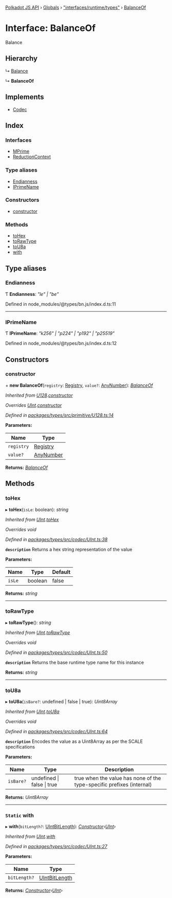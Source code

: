 [Polkadot JS API](../README.md) › [Globals](../globals.md) › ["interfaces/runtime/types"](../modules/_interfaces_runtime_types_.md) › [BalanceOf](_interfaces_runtime_types_.balanceof.md)

# Interface: BalanceOf

Balance

## Hierarchy

  ↳ [Balance](_interfaces_runtime_types_.balance.md)

  ↳ **BalanceOf**

## Implements

* [Codec](_types_.codec.md)

## Index

### Interfaces

* [MPrime](_interfaces_runtime_types_.balanceof.mprime.md)
* [ReductionContext](_interfaces_runtime_types_.balanceof.reductioncontext.md)

### Type aliases

* [Endianness](_interfaces_runtime_types_.balanceof.md#endianness)
* [IPrimeName](_interfaces_runtime_types_.balanceof.md#iprimename)

### Constructors

* [constructor](_interfaces_runtime_types_.balanceof.md#constructor)

### Methods

* [toHex](_interfaces_runtime_types_.balanceof.md#tohex)
* [toRawType](_interfaces_runtime_types_.balanceof.md#torawtype)
* [toU8a](_interfaces_runtime_types_.balanceof.md#tou8a)
* [with](_interfaces_runtime_types_.balanceof.md#static-with)

## Type aliases

###  Endianness

Ƭ **Endianness**: *"le" | "be"*

Defined in node_modules/@types/bn.js/index.d.ts:11

___

###  IPrimeName

Ƭ **IPrimeName**: *"k256" | "p224" | "p192" | "p25519"*

Defined in node_modules/@types/bn.js/index.d.ts:12

## Constructors

###  constructor

\+ **new BalanceOf**(`registry`: [Registry](_types_.registry.md), `value?`: [AnyNumber](../modules/_types_.md#anynumber)): *[BalanceOf](_interfaces_runtime_types_.balanceof.md)*

*Inherited from [U128](../classes/_primitive_u128_.u128.md).[constructor](../classes/_primitive_u128_.u128.md#constructor)*

*Overrides [UInt](../classes/_codec_uint_.uint.md).[constructor](../classes/_codec_uint_.uint.md#constructor)*

*Defined in [packages/types/src/primitive/U128.ts:14](https://github.com/polkadot-js/api/blob/7ed1857589/packages/types/src/primitive/U128.ts#L14)*

**Parameters:**

Name | Type |
------ | ------ |
`registry` | [Registry](_types_.registry.md) |
`value?` | [AnyNumber](../modules/_types_.md#anynumber) |

**Returns:** *[BalanceOf](_interfaces_runtime_types_.balanceof.md)*

## Methods

###  toHex

▸ **toHex**(`isLe`: boolean): *string*

*Inherited from [UInt](../classes/_codec_uint_.uint.md).[toHex](../classes/_codec_uint_.uint.md#tohex)*

*Overrides void*

*Defined in [packages/types/src/codec/UInt.ts:38](https://github.com/polkadot-js/api/blob/7ed1857589/packages/types/src/codec/UInt.ts#L38)*

**`description`** Returns a hex string representation of the value

**Parameters:**

Name | Type | Default |
------ | ------ | ------ |
`isLe` | boolean | false |

**Returns:** *string*

___

###  toRawType

▸ **toRawType**(): *string*

*Inherited from [UInt](../classes/_codec_uint_.uint.md).[toRawType](../classes/_codec_uint_.uint.md#torawtype)*

*Overrides void*

*Defined in [packages/types/src/codec/UInt.ts:50](https://github.com/polkadot-js/api/blob/7ed1857589/packages/types/src/codec/UInt.ts#L50)*

**`description`** Returns the base runtime type name for this instance

**Returns:** *string*

___

###  toU8a

▸ **toU8a**(`isBare?`: undefined | false | true): *Uint8Array*

*Inherited from [UInt](../classes/_codec_uint_.uint.md).[toU8a](../classes/_codec_uint_.uint.md#tou8a)*

*Overrides void*

*Defined in [packages/types/src/codec/UInt.ts:64](https://github.com/polkadot-js/api/blob/7ed1857589/packages/types/src/codec/UInt.ts#L64)*

**`description`** Encodes the value as a Uint8Array as per the SCALE specifications

**Parameters:**

Name | Type | Description |
------ | ------ | ------ |
`isBare?` | undefined &#124; false &#124; true | true when the value has none of the type-specific prefixes (internal)  |

**Returns:** *Uint8Array*

___

### `Static` with

▸ **with**(`bitLength?`: [UIntBitLength](../modules/_codec_abstractint_.md#uintbitlength)): *[Constructor](_types_.constructor.md)‹[UInt](../classes/_codec_uint_.uint.md)›*

*Inherited from [UInt](../classes/_codec_uint_.uint.md).[with](../classes/_codec_uint_.uint.md#static-with)*

*Defined in [packages/types/src/codec/UInt.ts:27](https://github.com/polkadot-js/api/blob/7ed1857589/packages/types/src/codec/UInt.ts#L27)*

**Parameters:**

Name | Type |
------ | ------ |
`bitLength?` | [UIntBitLength](../modules/_codec_abstractint_.md#uintbitlength) |

**Returns:** *[Constructor](_types_.constructor.md)‹[UInt](../classes/_codec_uint_.uint.md)›*
